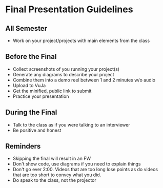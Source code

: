 # Final Presentation Guidelines

## All Semester
- Work on your project/projects with main elements from the class

## Before the Final
- Collect screenshots of you running your project(s)
- Generate any diagrams to describe your project
- Combine them into a demo reel between 1 and 2 minutes w/o audio
- Upload to VuJa
- Get the minified, public link to submit
- Practice your presentation

## During the Final
- Talk to the class as if you were talking to an interviewer
- Be positive and honest

## Reminders
- Skipping the final will result in an FW
- Don't show code, use diagrams if you need to explain things
- Don't go ever 2:00. Videos that are too long lose points as do videos that are too short to convey what you did.
- Do speak to the class, not the projector

